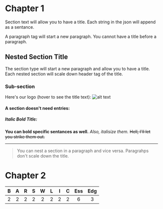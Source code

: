 # Chapter 1
Section text will allow you to have a title.
Each string in the json will append as a sentance.

A paragraph tag will start a new paragraph.
You cannot have a title before a paragraph.

## Nested Section Title
The section type will start a new paragraph and allow you to have a title.
Each nested section will scale down header tag of the title.

### Sub-section 
Here's our logo (hover to see the title text): 
![alt text](http://scp-wiki.wdfiles.com/local--files/scp-009/SCP-009.jpg)

#### A section doesn't need entries:
##### Italic Bold Title:
**You can bold specific sentances as well.**
*Also, italisize them.*
~~Hell, I'll let you strike them out.~~

---   

> You can nest a section in a paragraph and vice versa.
> Paragrahps don't scale down the title.

# Chapter 2
|   B   |   A   |   R   |   S   |   W   |   L   |   I   |   C   |  Ess  |  Edg  |
|:-----:|:-----:|:-----:|:-----:|:-----:|:-----:|:-----:|:-----:|:-----:|:-----:|
|   2   |   2   |   2   |   2   |   2   |   2   |   2   |   2   |   6   |   3   |